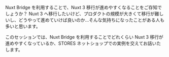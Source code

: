 Nuxt Bridge を利用することで、Nuxt 3 移行が進めやすくなることをご存知でしょうか？
Nuxt 3 へ移行したいけど、プロダクトの規模が大きくて移行が難しいし、どうやって進めていけば良いのか…そんな気持ちになったことがある人も多いと思います。

このセッションでは、Nuxt Bridge を利用することでどれくらい Nuxt 3 移行が進めやすくなっているか、STORES ネットショップでの実例を交えてお話いたします。
